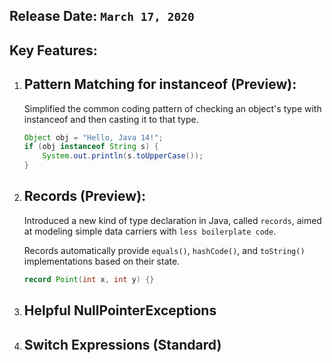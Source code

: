 ## Release Date: `March 17, 2020`

## Key Features:

1.  ## Pattern Matching for instanceof (Preview):

    Simplified the common coding pattern of checking an object's type with instanceof and then casting it to that type.

    ```java
    Object obj = "Hello, Java 14!";
    if (obj instanceof String s) {
        System.out.println(s.toUpperCase());
    }

    ```

2.  ## Records (Preview):

    Introduced a new kind of type declaration in Java, called `records`, aimed at modeling simple data carriers with `less boilerplate code`.

    Records automatically provide `equals()`, `hashCode()`, and `toString()` implementations based on their state.

    ```java
    record Point(int x, int y) {}
    ```

3.  ## Helpful NullPointerExceptions

4.  ## Switch Expressions (Standard)
